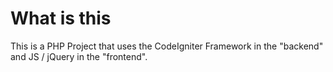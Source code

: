 # What is this

This is a PHP Project that uses the CodeIgniter Framework in the "backend" and JS / jQuery in the "frontend".


